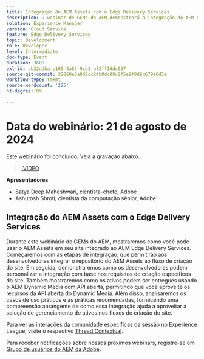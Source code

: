 ```yaml
---
title: Integração do AEM Assets com o Edge Delivery Services
description: O webinar de GEMs do AEM demonstrará a integração do AEM Assets em sites criados no AEM Edge Delivery Services, personalizando a integração, fornecendo ativos usando o AEM Dynamic Media com a API aberta e explorando casos de uso práticos e práticas recomendadas.
solution: Experience Manager
version: Cloud Service
feature: Edge Delivery Services
topic: Development
role: Developer
level: Intermediate
doc-type: Event
duration: 3600
exl-id: cb32ddba-b105-4a85-9cb1-af2ff16dc037
source-git-commit: 32060a6a0d2cc24b8dc09c8f5e9f9d9c679e6d3e
workflow-type: tm+mt
source-wordcount: '225'
ht-degree: 0%

---
```



# Data do webinário: 21 de agosto de 2024

Este webinário foi concluído. Veja a gravação abaixo.

>[!VIDEO](https://video.tv.adobe.com/v/3433046/?quality=12&learn=on)

**Apresentadores**

* Satya Deep Maheshwari, cientista-chefe, Adobe
* Ashutosh Shroti, cientista da computação sênior, Adobe

## Integração do AEM Assets com o Edge Delivery Services

Durante este webinário de GEMs do AEM, mostraremos como você pode usar o AEM Assets em seu site integrado ao AEM Edge Delivery Services.  Começaremos com as etapas de integração, que permitirão aos desenvolvedores integrar o repositório do AEM Assets ao fluxo de criação do site. Em seguida, demonstraremos como os desenvolvedores podem personalizar a integração com base nos requisitos de criação específicos do site. Também mostraremos como os ativos podem ser entregues usando o AEM Dynamic Media com API aberta, permitindo que você aproveite os recursos da API aberta do Dynamic Media. Além disso, analisaremos os casos de uso práticos e as práticas recomendadas, fornecendo uma compreensão abrangente de como essa integração ajuda a aproveitar a solução de gerenciamento de ativos nos fluxos de criação do site.

Para ver as interações da comunidade específicas da sessão no Experience League, visite o respectivo [Thread Contextual](https://adobe.ly/3LSCVfX).

Para receber notificações sobre nossos próximos webinars, registre-se em [Grupo de usuários do AEM da Adobe](https://aem-augs.adobe.com/).
